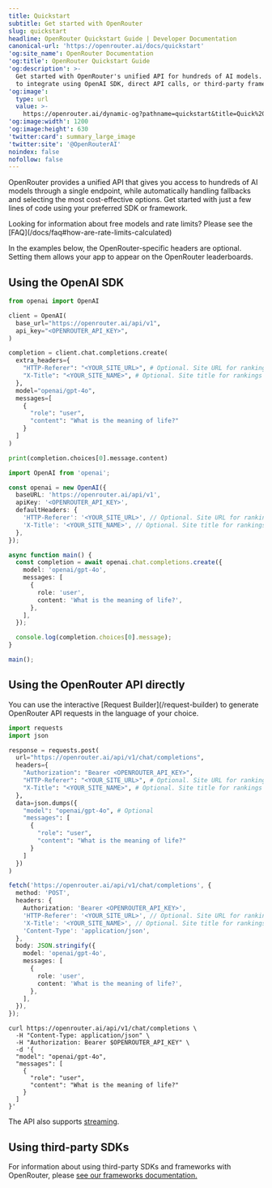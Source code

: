 ```yaml
---
title: Quickstart
subtitle: Get started with OpenRouter
slug: quickstart
headline: OpenRouter Quickstart Guide | Developer Documentation
canonical-url: 'https://openrouter.ai/docs/quickstart'
'og:site_name': OpenRouter Documentation
'og:title': OpenRouter Quickstart Guide
'og:description': >-
  Get started with OpenRouter's unified API for hundreds of AI models. Learn how
  to integrate using OpenAI SDK, direct API calls, or third-party frameworks.
'og:image':
  type: url
  value: >-
    https://openrouter.ai/dynamic-og?pathname=quickstart&title=Quick%20Start&description=Start%20using%20OpenRouter%20API%20in%20minutes%20with%20any%20SDK
'og:image:width': 1200
'og:image:height': 630
'twitter:card': summary_large_image
'twitter:site': '@OpenRouterAI'
noindex: false
nofollow: false
---
```


OpenRouter provides a unified API that gives you access to hundreds of AI models through a single endpoint, while automatically handling fallbacks and selecting the most cost-effective options. Get started with just a few lines of code using your preferred SDK or framework.

<Tip>
  Looking for information about free models and rate limits? Please see the [FAQ](/docs/faq#how-are-rate-limits-calculated)
</Tip>

In the examples below, the OpenRouter-specific headers are optional. Setting them allows your app to appear on the OpenRouter leaderboards.

## Using the OpenAI SDK

<CodeGroup>

```python title="Python"
from openai import OpenAI

client = OpenAI(
  base_url="https://openrouter.ai/api/v1",
  api_key="<OPENROUTER_API_KEY>",
)

completion = client.chat.completions.create(
  extra_headers={
    "HTTP-Referer": "<YOUR_SITE_URL>", # Optional. Site URL for rankings on openrouter.ai.
    "X-Title": "<YOUR_SITE_NAME>", # Optional. Site title for rankings on openrouter.ai.
  },
  model="openai/gpt-4o",
  messages=[
    {
      "role": "user",
      "content": "What is the meaning of life?"
    }
  ]
)

print(completion.choices[0].message.content)
```

```typescript title="TypeScript"
import OpenAI from 'openai';

const openai = new OpenAI({
  baseURL: 'https://openrouter.ai/api/v1',
  apiKey: '<OPENROUTER_API_KEY>',
  defaultHeaders: {
    'HTTP-Referer': '<YOUR_SITE_URL>', // Optional. Site URL for rankings on openrouter.ai.
    'X-Title': '<YOUR_SITE_NAME>', // Optional. Site title for rankings on openrouter.ai.
  },
});

async function main() {
  const completion = await openai.chat.completions.create({
    model: 'openai/gpt-4o',
    messages: [
      {
        role: 'user',
        content: 'What is the meaning of life?',
      },
    ],
  });

  console.log(completion.choices[0].message);
}

main();
```

</CodeGroup>

## Using the OpenRouter API directly

<Tip>
  You can use the interactive [Request Builder](/request-builder) to generate OpenRouter API requests in the language of your choice.
</Tip>

<CodeGroup>

```python title="Python"
import requests
import json

response = requests.post(
  url="https://openrouter.ai/api/v1/chat/completions",
  headers={
    "Authorization": "Bearer <OPENROUTER_API_KEY>",
    "HTTP-Referer": "<YOUR_SITE_URL>", # Optional. Site URL for rankings on openrouter.ai.
    "X-Title": "<YOUR_SITE_NAME>", # Optional. Site title for rankings on openrouter.ai.
  },
  data=json.dumps({
    "model": "openai/gpt-4o", # Optional
    "messages": [
      {
        "role": "user",
        "content": "What is the meaning of life?"
      }
    ]
  })
)
```

```typescript title="TypeScript"
fetch('https://openrouter.ai/api/v1/chat/completions', {
  method: 'POST',
  headers: {
    Authorization: 'Bearer <OPENROUTER_API_KEY>',
    'HTTP-Referer': '<YOUR_SITE_URL>', // Optional. Site URL for rankings on openrouter.ai.
    'X-Title': '<YOUR_SITE_NAME>', // Optional. Site title for rankings on openrouter.ai.
    'Content-Type': 'application/json',
  },
  body: JSON.stringify({
    model: 'openai/gpt-4o',
    messages: [
      {
        role: 'user',
        content: 'What is the meaning of life?',
      },
    ],
  }),
});
```

```shell title="Shell"
curl https://openrouter.ai/api/v1/chat/completions \
  -H "Content-Type: application/json" \
  -H "Authorization: Bearer $OPENROUTER_API_KEY" \
  -d '{
  "model": "openai/gpt-4o",
  "messages": [
    {
      "role": "user",
      "content": "What is the meaning of life?"
    }
  ]
}'
```

</CodeGroup>

The API also supports [streaming](/docs/api-reference/streaming).

## Using third-party SDKs

For information about using third-party SDKs and frameworks with OpenRouter, please [see our frameworks documentation.](/docs/community/frameworks)
